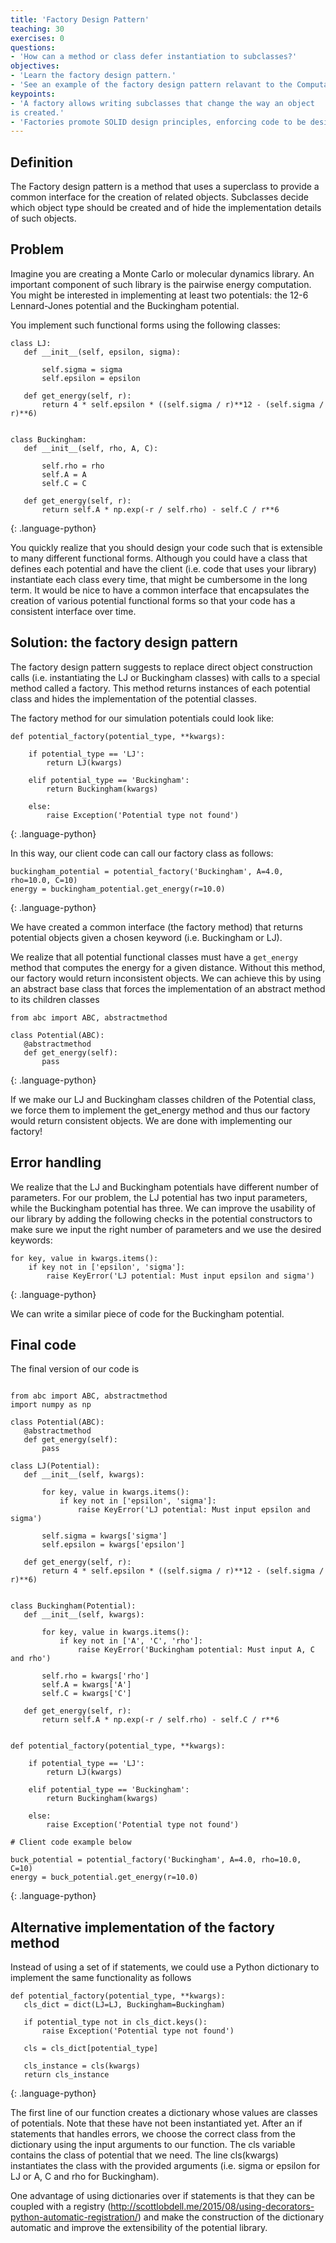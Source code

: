 ```yaml
---
title: 'Factory Design Pattern'
teaching: 30
exercises: 0
questions:
- 'How can a method or class defer instantiation to subclasses?'
objectives:
- 'Learn the factory design pattern.'
- 'See an example of the factory design pattern relavant to the Computational Molecular Sciences domain.'
keypoints:
- 'A factory allows writing subclasses that change the way an object
is created.'
- 'Factories promote SOLID design principles, enforcing code to be designed towards an interface instead of towards a specific class.'
---
```


## Definition

The Factory design pattern is a method that uses a superclass to provide a
common interface for the creation of related objects. Subclasses decide which
object type should be created and of hide the implementation details of such
objects.

## Problem

Imagine you are creating a Monte Carlo or molecular dynamics library. An
important component of such library is the pairwise energy computation. You
might be interested in implementing at least two potentials: the 12-6
Lennard-Jones potential and the Buckingham potential.

You implement such functional forms using the following classes:


~~~
class LJ:
   def __init__(self, epsilon, sigma):

       self.sigma = sigma
       self.epsilon = epsilon

   def get_energy(self, r):
       return 4 * self.epsilon * ((self.sigma / r)**12 - (self.sigma / r)**6)


class Buckingham:
   def __init__(self, rho, A, C):

       self.rho = rho
       self.A = A
       self.C = C

   def get_energy(self, r):
       return self.A * np.exp(-r / self.rho) - self.C / r**6

~~~
{: .language-python}

You quickly realize that you should design your code such that is extensible to
many different functional forms. Although you could have a class that defines
each potential and have the client (i.e. code that uses your library)
instantiate each class every time, that might be cumbersome in the long term.
It would be nice to have a common interface that encapsulates the creation of
various potential functional forms so that your code has a consistent interface
over time.

## Solution: the factory design pattern

The factory design pattern suggests to replace direct object construction calls
(i.e. instantiating the LJ or Buckingham classes) with calls to a special
method called a factory. This method returns instances of each potential class
and hides the implementation of the potential classes.
	
The factory method for our simulation potentials could look like:

~~~
def potential_factory(potential_type, **kwargs):

    if potential_type == 'LJ':
        return LJ(kwargs)

    elif potential_type == 'Buckingham':
        return Buckingham(kwargs)

    else:
        raise Exception('Potential type not found')
~~~
{: .language-python}

In this way, our client code can call our factory class as follows:

~~~
buckingham_potential = potential_factory('Buckingham', A=4.0, rho=10.0, C=10)
energy = buckingham_potential.get_energy(r=10.0)
~~~
{: .language-python}

We have created a common interface (the factory  method) that returns potential
objects given a chosen keyword (i.e. Buckingham or LJ).

We realize that all potential functional classes must have a `get_energy`
method that computes the energy for a given distance. Without this method, our factory would
return inconsistent objects. We can achieve this by using an abstract base
class that forces the implementation of an abstract method to its children
classes


~~~
from abc import ABC, abstractmethod

class Potential(ABC):
   @abstractmethod
   def get_energy(self):
       pass
~~~
{: .language-python}

If we make our LJ and Buckingham  classes children of the Potential class, we
force them to implement the get_energy method and thus our factory would return
consistent objects.  We are done with implementing our factory!

## Error handling

We realize that the LJ and Buckingham potentials have different number of
parameters. For our problem, the LJ potential has two input 
parameters, while the Buckingham potential has three. We can improve the
usability of our library by adding the following checks in the potential
constructors to make sure we input the right number of parameters and we use
the desired keywords:

~~~
for key, value in kwargs.items():
    if key not in ['epsilon', 'sigma']:
        raise KeyError('LJ potential: Must input epsilon and sigma')
~~~
{: .language-python}

We can write a similar piece of code for the Buckingham potential.

## Final code

The final version of our code is


~~~

from abc import ABC, abstractmethod
import numpy as np

class Potential(ABC):
   @abstractmethod
   def get_energy(self):
       pass

class LJ(Potential):
   def __init__(self, kwargs):

       for key, value in kwargs.items():
           if key not in ['epsilon', 'sigma']:
               raise KeyError('LJ potential: Must input epsilon and sigma')

       self.sigma = kwargs['sigma']
       self.epsilon = kwargs['epsilon']

   def get_energy(self, r):
       return 4 * self.epsilon * ((self.sigma / r)**12 - (self.sigma / r)**6)


class Buckingham(Potential):
   def __init__(self, kwargs):

       for key, value in kwargs.items():
           if key not in ['A', 'C', 'rho']:
               raise KeyError('Buckingham potential: Must input A, C and rho')

       self.rho = kwargs['rho']
       self.A = kwargs['A']
       self.C = kwargs['C']

   def get_energy(self, r):
       return self.A * np.exp(-r / self.rho) - self.C / r**6


def potential_factory(potential_type, **kwargs):

    if potential_type == 'LJ':
        return LJ(kwargs)

    elif potential_type == 'Buckingham':
        return Buckingham(kwargs)

    else:
        raise Exception('Potential type not found')

# Client code example below

buck_potential = potential_factory('Buckingham', A=4.0, rho=10.0, C=10)
energy = buck_potential.get_energy(r=10.0)

~~~
{: .language-python}

## Alternative implementation of the factory method

Instead of using a set of if statements, we could use a Python dictionary to implement the same functionality as follows

~~~
def potential_factory(potential_type, **kwargs):
   cls_dict = dict(LJ=LJ, Buckingham=Buckingham)

   if potential_type not in cls_dict.keys():
       raise Exception('Potential type not found')

   cls = cls_dict[potential_type]

   cls_instance = cls(kwargs)
   return cls_instance
~~~
{: .language-python}

The first line of our function creates a dictionary whose values are classes of
potentials. Note that these have not been instantiated yet. After an if
statements that handles errors, we choose the correct class from the dictionary
using the input arguments to our function. The cls variable contains the class
of potential that we need. The line cls(kwargs) instantiates the class with the
provided arguments (i.e. sigma or epsilon for LJ or A, C and rho for
Buckingham).

One advantage of using dictionaries over if statements is that they can be
coupled with a registry
(http://scottlobdell.me/2015/08/using-decorators-python-automatic-registration/)
and make the construction of the dictionary automatic and improve the
extensibility of the potential library. 